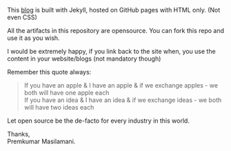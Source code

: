 This [blog](http://blog.smileprem.com) is built with Jekyll, hosted on GitHub pages with HTML only. (Not even CSS)  
  
All the artifacts in this repository are opensource. You can fork this repo and use it as you wish.  

I would be extremely happy, if you link back to the site when, you use the content in your website/blogs (not mandatory though)  

Remember this quote always:  

> If you have an apple & I have an apple & if we exchange apples - we both will have one apple each  
  If you have an idea & I have an idea & if we exchange ideas - we both will have two ideas each  

Let open source be the de-facto for every industry in this world.  

Thanks,  
Premkumar Masilamani.
